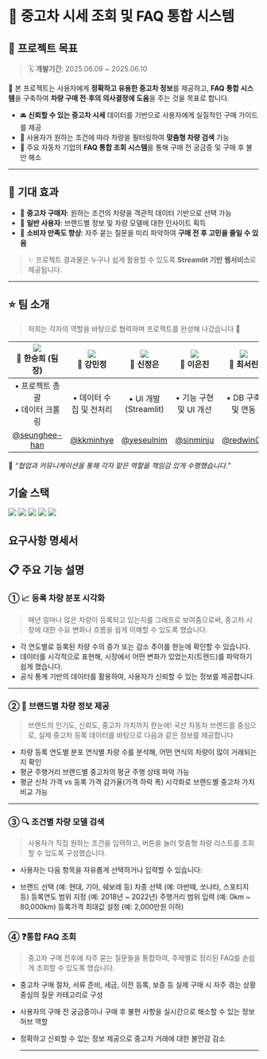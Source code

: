 # 🚗 중고차 시세 조회 및 FAQ 통합 시스템

## 📌 프로젝트 목표
> 🗓 **개발기간**: 2025.06.09 ~ 2025.06.10  

🎯 본 프로젝트는 사용자에게 **정확하고 유용한 중고차 정보**를 제공하고,
**FAQ 통합 시스템**을 구축하여 **차량 구매 전·후의 의사결정에 도움**을 주는 것을 목표로 합니다.

- 🚘 **신뢰할 수 있는 중고차 시세** 데이터를 기반으로 사용자에게 실질적인 구매 가이드를 제공  
- 🧠 사용자가 원하는 조건에 따라 차량을 필터링하여 **맞춤형 차량 검색** 가능  
- 🏢 주요 자동차 기업의 **FAQ 통합 조회 시스템**을 통해 구매 전 궁금증 및 구매 후 불만 해소  

---

## 📎 기대 효과

- 📌 **중고차 구매자**: 원하는 조건의 차량을 객관적 데이터 기반으로 선택 가능  
- 📌 **일반 사용자**: 브랜드별 정보 및 차량 모델에 대한 인사이트 획득  
- 📌 **소비자 만족도 향상**: 자주 묻는 질문을 미리 파악하여 **구매 전 후 고민을 줄일 수 있음**

> ✨ 프로젝트 결과물은 누구나 쉽게 활용할 수 있도록 **Streamlit 기반 웹서비스**로 제공됩니다.

---

## ⭐ 팀 소개

> 저희는 각자의 역할을 바탕으로 협력하며 프로젝트를 완성해 나갔습니다 💪

| ![](https://upload.wikimedia.org/wikipedia/en/9/9b/Pikachu_artwork.png)<br/>👩 한승희 (팀장) | ![](https://static.wikia.nocookie.net/pokemon/images/2/2c/Detective_Pikachu.png)<br/>👩 강민정 | ![](https://archives.bulbagarden.net/media/upload/2/27/AshHatPikachu.png)<br/>👩 신정은 | ![](https://archives.bulbagarden.net/media/upload/e/e2/Spr_3r_025f.png)<br/>👩 이은진 | ![](https://archives.bulbagarden.net/media/upload/1/17/Pokémon_Pikachu_2.gif)<br/>👩 최서린 |
|:---:|:---:|:---:|:---:|:---:|
| • 프로젝트 총괄<br/>• 데이터 크롤링 | • 데이터 수집 및 전처리 | • UI 개발 (Streamlit) | • 기능 구현 및 UI 개선 | • DB 구축 및 연동 |
| [@seunghee-han](https://github.com/seunghee-han) | [@kkminhye](https://github.com/kkminhye) | [@yeseulnim](https://github.com/yeseulnim) | [@sinminju](https://github.com/sinminju) | [@redwin02](https://github.com/redwin-02) |

💬 *“협업과 커뮤니케이션을 통해 각자 맡은 역할을 책임감 있게 수행했습니다.”*



<h2>  기술 스택  </h1>
<div>
    <img src="https://img.shields.io/badge/github-181717?style=for-the-badge&logo=github&logoColor=white"> <img src="https://img.shields.io/badge/Python-3776AB?style=for-the-badge&logo=Python&logoColor=white">    <img src="https://img.shields.io/badge/MySQL-4479A1?style=for-the-badge&logo=MySQL&logoColor=white">  <img src="https://img.shields.io/badge/Pandas-150458?style=for-the-badge&logo=Pandas&logoColor=white">    <img src="https://img.shields.io/badge/Streamlit-FF4B4B?style=for-the-badge&logo=streamlit&logoColor=white"/>
</div>

## 요구사항 명세서

## 📋 주요 기능 설명

### ① 📈 등록 차량 분포 시각화

> 매년 얼마나 많은 차량이 등록되고 있는지를 그래프로 보여줌으로써,
중고차 시장에 대한 수요 변화나 흐름을 쉽게 이해할 수 있도록 했습니다.

- 각 연도별로 등록된 차량 수의 증가 또는 감소 추이를 한눈에 확인할 수 있습니다.
- 데이터를 시각적으로 표현해, 시장에서 어떤 변화가 있었는지(트렌드)를 파악하기 쉽게 했습니다.
- 공식 통계 기반의 데이터를 활용하여, 사용자가 신뢰할 수 있는 정보를 제공합니다.

---

### ② 🚙 브랜드별 차량 정보 제공

> 브랜드의 인기도, 신뢰도, 중고차 가치까지 한눈에!
국산 자동차 브랜드를 중심으로, 실제 중고차 등록 데이터를 바탕으로 다음과 같은 정보를 제공합니다

- 차량 등록 연도별 분포
연식별 차량 수를 분석해, 어떤 연식의 차량이 많이 거래되는지 확인
- 평균 주행거리
  브랜드별 중고차의 평균 주행 상태 파악 가능
- 평균 신차 가격 vs 등록 가격
  감가율(가격 하락 폭) 시각화로 브랜드별 중고차 가치 비교 가능 

---

### ③ 🔍 조건별 차량 모델 검색

> 사용자가 직접 원하는 조건을 입력하고, 버튼을 눌러 맞춤형 차량 리스트를 조회할 수 있도록 구성했습니다.

- 사용자는 다음 항목을 자유롭게 선택하거나 입력할 수 있습니다:

- 브랜드 선택 (예: 현대, 기아, 쉐보레 등)
차종 선택 (예: 아반떼, 쏘나타, 스포티지 등)
등록연도 범위 지정 (예: 2018년 ~ 2022년)
주행거리 범위 입력 (예: 0km ~ 80,000km)
등록가격 최대값 설정 (예: 2,000만원 이하)

---

### ④ ❓통합 FAQ 조회

> 중고차 구매 전후에 자주 묻는 질문들을 통합하여, 주제별로 정리된 FAQ를 손쉽게 조회할 수 있도록 했습니다.

- 중고차 구매 절차, 서류 준비, 세금, 이전 등록, 보증 등 실제 구매 시 자주 겪는 상황 중심의 질문 카테고리로 구성
- 사용자의 구매 전 궁금증이나 구매 후 불편 사항을 실시간으로 해소할 수 있는 정보 허브 역할
- 정확하고 신뢰할 수 있는 정보 제공으로 중고차 거래에 대한 불안감 감소

  ---

